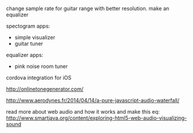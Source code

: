 
change sample rate for guitar range with better resolution.
make an equalizer


spectogram apps:
- simple visualizer
- guitar tuner

equalizer apps:
- pink noise room tuner

cordova integration for iOS



http://onlinetonegenerator.com/

http://www.aerodynes.fr/2014/04/14/a-pure-javascript-audio-waterfall/

read more about web audio and how it works and make this eq:
http://www.smartjava.org/content/exploring-html5-web-audio-visualizing-sound
